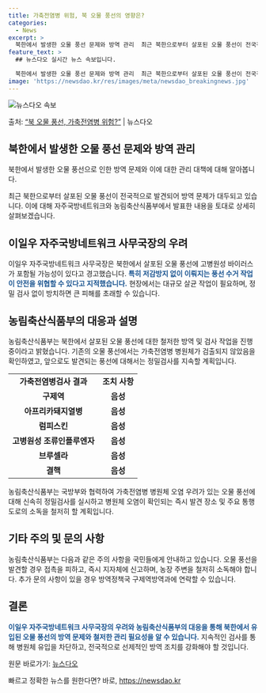 ```yaml
---
title: 가축전염병 위험, 북 오물 풍선의 영향은?
categories:
  - News
excerpt: >
  북한에서 발생한 오물 풍선 문제와 방역 관리  최근 북한으로부터 살포된 오물 풍선이 전국적으로 발견되면서 방…
feature_text: >
  ## 뉴스다오 실시간 뉴스 속보입니다.

  북한에서 발생한 오물 풍선 문제와 방역 관리  최근 북한으로부터 살포된 오물 풍선이 전국적으로 발견되면서 방…
image: 'https://newsdao.kr/res/images/meta/newsdao_breakingnews.jpg'
---
```


![뉴스다오 속보](https://newsdao.kr/res/images/meta/newsdao_breakingnews.jpg)

<p>출처: <a href="https://newsdao.kr/4157" rel="dofollow">“북 오물 풍선, 가축전염병 위험?”</a> | 뉴스다오</p>

<h2 data-ke-size="size26">북한에서 발생한 오물 풍선 문제와 방역 관리</h2>
북한에서 발생한 오물 풍선으로 인한 방역 문제와 이에 대한 관리 대책에 대해 알아봅니다.

<p data-ke-size="size16">최근 북한으로부터 살포된 오물 풍선이 전국적으로 발견되어 방역 문제가 대두되고 있습니다. 이에 대해 자주국방네트워크와 농림축산식품부에서 발표한 내용을 토대로 상세히 살펴보겠습니다.</p>

<h2 data-ke-size="size26">이일우 자주국방네트워크 사무국장의 우려</h2>
이일우 자주국방네트워크 사무국장은 북한에서 살포된 오물 풍선에 고병원성 바이러스가 포함될 가능성이 있다고 경고했습니다. <b><span style="color: #1a5490;">특히 저감방지 없이 이뤄지는 풍선 수거 작업이 안전을 위협할 수 있다고 지적했습니다.</span></b> 현장에서는 대규모 살균 작업이 필요하며, 정밀 검사 없이 방치하면 큰 피해를 초래할 수 있습니다.

<h2 data-ke-size="size26">농림축산식품부의 대응과 설명</h2>
농림축산식품부는 북한에서 살포된 오물 풍선에 대한 철저한 방역 및 검사 작업을 진행 중이라고 밝혔습니다. 기존의 오물 풍선에서는 가축전염병 병원체가 검출되지 않았음을 확인하였고, 앞으로도 발견되는 풍선에 대해서는 정밀검사를 지속할 계획입니다.

<table>
  <tr>
    <td style="text-align: center; height: 17px;"><b>가축전염병검사 결과</b></td>
    <td style="text-align: center; height: 17px;"><b>조치 사항</b></td>
  </tr>
  <tr>
    <td style="text-align: center; height: 17px;"><b>구제역</b></td>
    <td style="text-align: center; height: 17px;"><b>음성</b></td>
  </tr>
  <tr>
    <td style="text-align: center; height: 17px;"><b>아프리카돼지열병</b></td>
    <td style="text-align: center; height: 17px;"><b>음성</b></td>
  </tr>
  <tr>
    <td style="text-align: center; height: 17px;"><b>럼피스킨</b></td>
    <td style="text-align: center; height: 17px;"><b>음성</b></td>
  </tr>
  <tr>
    <td style="text-align: center; height: 17px;"><b>고병원성 조류인플루엔자</b></td>
    <td style="text-align: center; height: 17px;"><b>음성</b></td>
  </tr>
  <tr>
    <td style="text-align: center; height: 17px;"><b>브루셀라</b></td>
    <td style="text-align: center; height: 17px;"><b>음성</b></td>
  </tr>
  <tr>
    <td style="text-align: center; height: 17px;"><b>결핵</b></td>
    <td style="text-align: center; height: 17px;"><b>음성</b></td>
  </tr>
</table>

<p data-ke-size="size16">농림축산식품부는 국방부와 협력하여 가축전염병 병원체 오염 우려가 있는 오물 풍선에 대해 신속히 정밀검사를 실시하고 병원체 오염이 확인되는 즉시 발견 장소 및 주요 통행도로의 소독을 철저히 할 계획입니다.</p>

<h2 data-ke-size="size26">기타 주의 및 문의 사항</h2>
농림축산식품부는 다음과 같은 주의 사항을 국민들에게 안내하고 있습니다. 오물 풍선을 발견할 경우 접촉을 피하고, 즉시 지자체에 신고하며, 농장 주변을 철저히 소독해야 합니다. 추가 문의 사항이 있을 경우 방역정책국 구제역방역과에 연락할 수 있습니다.

<h2 data-ke-size="size26">결론</h2>
<b><span style="color: #1a5490;">이일우 자주국방네트워크 사무국장의 우려와 농림축산식품부의 대응을 통해 북한에서 유입된 오물 풍선의 방역 문제와 철저한 관리 필요성을 알 수 있습니다.</span></b> 지속적인 검사를 통해 병원체 유입을 차단하고, 전국적으로 선제적인 방역 조치를 강화해야 할 것입니다.

<p data-ke-size="size16">원문 바로가기: <a href="https://newsdao.kr/4157">뉴스다오</a></p> 

빠르고 정확한 뉴스를 원한다면? 바로, <a href="https://newsdao.kr" rel="dofollow">https://newsdao.kr</a>


